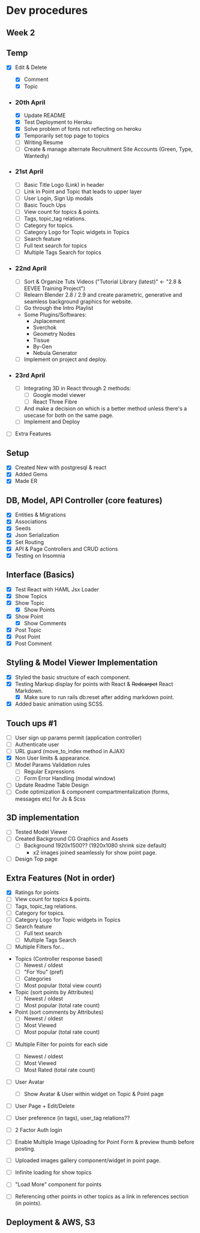 # Dev procedures

## Week 2

## Temp

- [x] Edit & Delete

  - [x] Comment
  - [x] Topic

- ### 20th April

  - [x] Update README
  - [x] Test Deployment to Heroku
  - [x] Solve problem of fonts not reflecting on heroku
  - [x] Temporarily set top page to topics
  - [ ] Writing Resume
  - [ ] Create & manage alternate Recruitment Site Accounts (Green, Type, Wantedly)

- ### 21st April

  - [ ] Basic Title Logo (Link) in header
  - [ ] Link in Point and Topic that leads to upper layer
  - [ ] User Login, Sign Up modals
  - [ ] Basic Touch Ups
  - [ ] View count for topics & points.
  - [ ] Tags, topic_tag relations.
  - [ ] Category for topics.
  - [ ] Category Logo for Topic widgets in Topics
  - [ ] Search feature
  - [ ] Full text search for topics
  - [ ] Multiple Tags Search for topics

- ### 22nd April

  - [ ] Sort & Organize Tuts Videos ("Tutorial Library (latest)" ← "2.8 & EEVEE Training Project")
  - [ ] Relearn Blender 2.8 / 2.9 and create parametric, generative and seamless background graphics for website.
  - [ ] Go through the Intro Playlist
  - Some Plugins/Softwares:
    - Jsplacement
    - Sverchok
    - Geometry Nodes
    - Tissue
    - By-Gen
    - Nebula Generator
  - [ ] Implement on project and deploy.

- ### 23rd April

  - [ ] Integrating 3D in React through 2 methods:
    - [ ] Google model viewer
    - [ ] React Three Fibre
  - [ ] And make a decision on which is a better method unless there's a usecase for both on the same page.
  - [ ] Implement and Deploy

- [ ] Extra Features

## Setup

- [x] Created New with postgresql & react
- [x] Added Gems
- [x] Made ER

## DB, Model, API Controller (core features)

- [x] Entities & Migrations
- [x] Associations
- [x] Seeds
- [x] Json Serialization
- [x] Set Routing
- [x] API & Page Controllers and CRUD actions
- [x] Testing on Insomnia

## Interface (Basics)

- [x] Test React with HAML Jsx Loader
- [x] Show Topics
- [x] Show Topic
  - [x] Show Points
- [x] Show Point
  - [x] Show Comments
- [x] Post Topic
- [x] Post Point
- [x] Post Comment

## Styling & Model Viewer Implementation

- [x] Styled the basic structure of each component.
- [x] Testing Markup display for points with React & ~~Redcarpet~~ React Markdown.
  - [x] Make sure to run rails db:reset after adding markdown point.
- [x] Added basic animation using SCSS.

## Touch ups #1

- [ ] User sign up params permit (application controller)
- [ ] Authenticate user
- [ ] URL guard (move_to_index method in AJAX)
- [x] Non User limits & appearance.
- [ ] Model Params Validation rules
  - [ ] Regular Expressions
  - [ ] Form Error Handling (modal window)
- [ ] Update Readme Table Design
- [ ] Code optimization & component compartmentalization (forms, messages etc) for Js & Scss

## 3D implementation

- [ ] Tested Model Viewer
- [ ] Created Background CG Graphics and Assets
  - [ ] Background 1920x1500?? (1920x1080 shrink size default)
    - x2 images joined seamlessly for show point page.
- [ ] Design Top page

## Extra Features (Not in order)

- [x] Ratings for points
- [ ] View count for topics & points.
- [ ] Tags, topic_tag relations.
- [ ] Category for topics.
- [ ] Category Logo for Topic widgets in Topics
- [ ] Search feature
  - [ ] Full text search
  - [ ] Multiple Tags Search
- [ ] Multiple Filters for...
- Topics (Controller response based)
  - [ ] Newest / oldest
  - [ ] "For You" (pref)
  - [ ] Categories
  - [ ] Most popular (total view count)
- Topic (sort points by Attributes)
  - [ ] Newest / oldest
  - [ ] Most popular (total rate count)
- Point (sort comments by Attributes)
  - [ ] Newest / oldest
  - [ ] Most Viewed
  - [ ] Most popular (total rate count)
- [ ] Multiple Filter for points for each side

  - [ ] Newest / oldest
  - [ ] Most Viewed
  - [ ] Most Rated (total rate count)

- [ ] User Avatar
  - [ ] Show Avatar & User within widget on Topic & Point page
- [ ] User Page + Edit/Delete
- [ ] User preference (in tags), user_tag relations??
- [ ] 2 Factor Auth login
- [ ] Enable Multiple Image Uploading for Point Form & preview thumb before posting.
- [ ] Uploaded images gallery component/widget in point page.
- [ ] Infinite loading for show topics
- [ ] "Load More" component for points
- [ ] Referencing other points in other topics as a link in references section (in points).

## Deployment & AWS, S3
